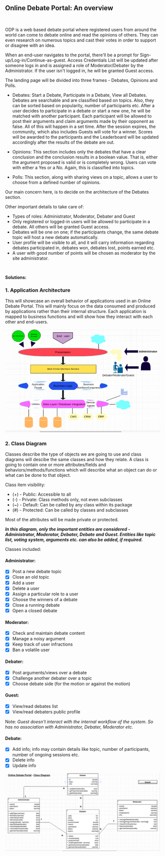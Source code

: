 ## Online Debate Portal:  An overview
<br />

ODP is a web based debate portal where registered users from around the world can come to debate online and read the opinions of others. They can even research on numerous topics and cast their votes in order to support or disagree with an idea.

When an end-user navigates to the portal, there'll be a prompt for Sign-up/Log-in/Continue-as-guest. Access Credentials List will be updated after someone logs in and is assigned a role of Moderator/Debater by the Administrator. If the user isn't logged in, he will be granted Guest access.

The landing page will be divided into three frames - Debates, Opinions and Polls. 

- Debates: Start a Debate, Participate in a Debate, View all Debates. Debates are searchable and are classified based on topics. Also, they can be sorted based on popularity, number of participants etc. After a user decides to participate in a debate or start a new one, he will be matched with another participant. Each participant will be allowed to post their arguments and claim arguments made by their opponent as false. All of this will happen in a set time. After the session expires, the community, which also includes Guests will vote for a winner. Scores will be awarded to the participants and the Leaderboard will be updated accordingly after the results of the debate are out.

- Opinions: This section includes only the debates that have a clear conclusion and the conclusion results in a boolean value. That is, either the argument proposed is valid or is completely wrong. Users can vote with either a Yes or a No. Again, this is classified into topics.

- Polls: This section, along with sharing views on a topic, allows a user to choose from a defined number of opinions.

Our main concern here, is to decide on the architecture of the Debates section.

Other important details to take care of:

- Types of roles: Administrator, Moderator, Debater and Guest
- Only registered or logged-in users will be allowed to participate in a debate. All others will be granted Guest access.
- Debates will be one on one; if the participants change, the same debate topic will host a new debate automatically.
- User profile will be visible to all, and it will carry information regarding debates participated in, debates won, debates lost, points earned etc.
- A user with good number of points will be chosen as moderator by the site administrator.

<br />

<b>Solutions:</b>

### 1. Application Architecture

This will showcase an overall behavior of applications used in an Online Debate Portal. This will mainly focus on the data consumed and produced by applications rather than their internal structure. Each application is mapped to business functions and will show how they interact with each other and end-users.

![](https://github.com/manankalra/upes-assignments/blob/master/MananKalra/Round2/images/ApplicationArchitecture.png)

### 2. Class Diagram

Classes describe the type of objects we are going to use and class diagrams will descibe the same classes and how they relate. A class is going to contain one or more attributes/fields and behaviors/methods/functions which will describe what an object can
do or what can be done to that object.

Class item visibility:

- (+) - Public: Accessible to all
- (-) - Private: Class methods only, not even subclasses
- (~) - Default: Can be called by any class within its package
- (#) - Protected: Can be called by classes and subclasses

Most of the attributes will be made private or protected. 

***In this diagram, only the important entities are considered - Administrator, Moderator, Debater, Debate and Guest. Entities like topic list, voting system, arguments etc. can also be added, if required.***

Classes included:

#### Administrator: 

- [x] Post a new debate topic
- [x] Close an old topic
- [x] Add a user
- [x] Delete a user
- [x] Assign a particular role to a user
- [x] Choose the winners of a debate
- [x] Close a running debate
- [x] Open a closed debate

#### Moderator: 

- [x] Check and maintain debate content
- [x] Manage a noisy argument
- [x] Keep track of user infractions 
- [x] Ban a volatile user

#### Debater:

- [x] Post arguments/views over a debate
- [x] Challenge another debater over a topic
- [x] Choose debate side (for the motion or against the motion)

#### Guest: 

- [x] View/read debates list
- [x] View/read debaters public profile

Note: *Guest doesn't interact with the internal workflow of the system. So has no association with Administrator, Debater, Moderator etc.*

#### Debate:

- [x] Add info; info may contain details like topic, number of participants, number of ongoing sessions etc.
- [x] Delete info
- [x] Update info

![](https://github.com/manankalra/upes-assignments/blob/master/MananKalra/Round2/images/ClassDiagram.png)
